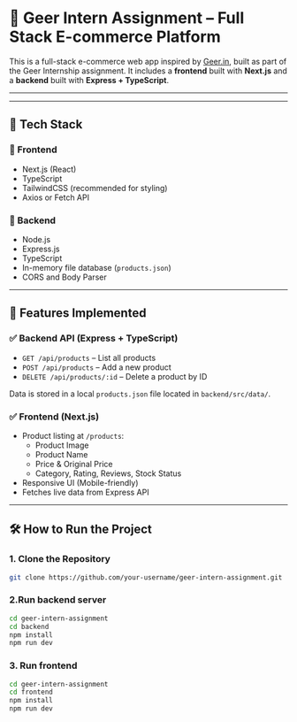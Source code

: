 # 🛒 Geer Intern Assignment – Full Stack E-commerce Platform

This is a full-stack e-commerce web app inspired by [Geer.in](https://geer.in), built as part of the Geer Internship assignment. It includes a **frontend** built with **Next.js** and a **backend** built with **Express + TypeScript**.

---

---

## 🚀 Tech Stack

### 🔹 Frontend

- Next.js (React)
- TypeScript
- TailwindCSS (recommended for styling)
- Axios or Fetch API

### 🔹 Backend

- Node.js
- Express.js
- TypeScript
- In-memory file database (`products.json`)
- CORS and Body Parser

---

## 🎯 Features Implemented

### ✅ Backend API (Express + TypeScript)

- `GET /api/products` – List all products
- `POST /api/products` – Add a new product
- `DELETE /api/products/:id` – Delete a product by ID

Data is stored in a local `products.json` file located in `backend/src/data/`.

### ✅ Frontend (Next.js)

- Product listing at `/products`:
  - Product Image
  - Product Name
  - Price & Original Price
  - Category, Rating, Reviews, Stock Status
- Responsive UI (Mobile-friendly)
- Fetches live data from Express API

---

## 🛠 How to Run the Project

### 1. Clone the Repository

```bash
git clone https://github.com/your-username/geer-intern-assignment.git
```

### 2.Run backend server

```bash
cd geer-intern-assignment
cd backend
npm install
npm run dev
```

### 3. Run frontend

```bash
cd geer-intern-assignment
cd frontend
npm install
npm run dev
```

